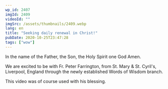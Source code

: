 ```yaml
---
wp_id: 2407
imgId: 2409
videoId: ""
imgSrc: /assets/thumbnails/2409.webp
lang: en
title: "Seeking daily renewal in Christ!"
pubDate: 2020-10-25T23:47:28
tags: ["wow"]
---
```


<p>In the name of the Father, the Son, the Holy Spirit one God Amen.</p>
<p>We are excited to be with Fr. Peter Farrington, from St. Mary &amp; St. Cyril's, Liverpool, England through the newly established Words of Wisdom branch.</p>
<p>This video was of course used with his blessing.</p>
<p>&nbsp;</p>
